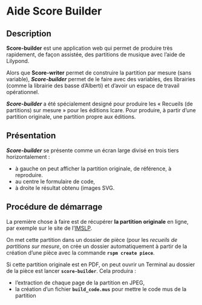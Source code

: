 # Aide Score Builder

## Description

**Score-builder** est une application web qui permet de produire très rapidement, de façon assistée, des partitions de musique avec l’aide de Lilypond.

Alors que **Score-writer** permet de construire la partition par mesure (sans variable), ***Score-builder*** permet de le faire avec des variables, des librairies (comme la librairie des basse d’Alberti) et d’avoir un espace de travail opérationnel.

***Score-builder*** a été spécialement designé pour produire les « Recueils (de partitions) sur mesure » pour les éditions Icare. Pour produire, à partir d’une partition originale, une partition propre aux éditions.

## Présentation

***Score-builder*** se présente comme un écran large divisé en trois tiers horizontalement :

* à gauche on peut afficher la partition originale, de référence, à reproduire.
* au centre le formulaire de code,
* à droite le résultat obtenu (images SVG.



## Procédure de démarrage

La première chose à faire est de récupérer **la partition originale** en ligne, par exemple sur le site de l’[IMSLP](https://imslp.org/wiki/Main_Page).

On met cette partition dans un dossier de pièce (pour les *recueils de partitions sur mesure*, on crée un dossier automatiquement à partir de la création d’une pièce avec la commande **`rspm create piece`**.

Si cette partition originale est en PDF, on peut ouvrir un Terminal au dossier de la pièce est lancer **`score-builder`**. Cela produira : 

* l’extraction de chaque page de la partition en JPEG,
* la création d’un fichier **`build_code.mus`** pour mettre le code mus de la partition
